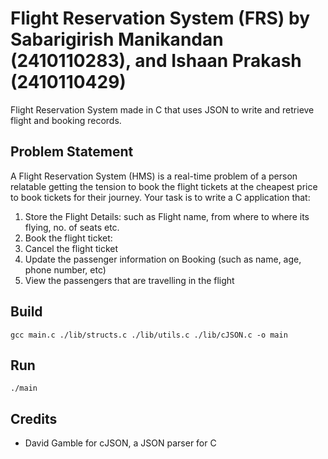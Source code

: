# Flight Reservation System (FRS) by Sabarigirish Manikandan (2410110283), and Ishaan Prakash (2410110429)
Flight Reservation System made in C that uses JSON to write and retrieve flight and booking records.

## Problem Statement
A Flight Reservation System (HMS) is a real-time problem of a person relatable getting the
tension to book the flight tickets at the cheapest price to book tickets for their journey.
Your task is to write a C application that:
1. Store the Flight Details: such as Flight name, from where to where its flying, no. of
seats etc.
2. Book the flight ticket:
3. Cancel the flight ticket
4. Update the passenger information on Booking (such as name, age, phone number, etc)
5. View the passengers that are travelling in the flight

## Build
`gcc main.c ./lib/structs.c ./lib/utils.c ./lib/cJSON.c -o main`

## Run
`./main`

## Credits
- David Gamble for cJSON, a JSON parser for C
